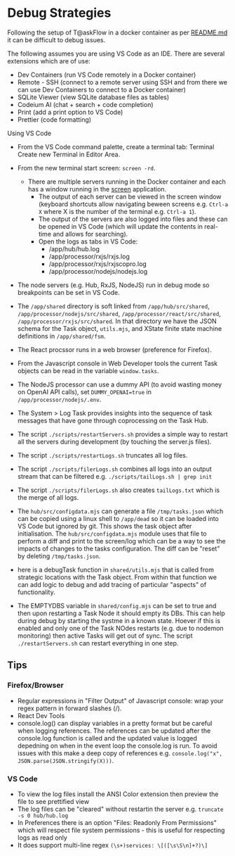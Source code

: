 # Debug Strategies

Following the setup of T@askFlow in a docker container as per [README.md](infra/docker/README.md) it can be difficult to debug issues.

The following assumes you are using VS Code as an IDE. There are several extensions which are of use:
* Dev Containers (run VS Code remotely in a Docker container)
* Remote - SSH (connect to a remote server using SSH and from there we can use Dev Containers to connect to a Docker container)
* SQLite Viewer (view SQLite database files as tables)
* Codeium AI (chat + search + code completion)
* Print (add a print option to VS Code)
* Prettier (code formatting)

Using VS Code
* From the VS Code command palette, create a terminal tab: Terminal Create new Terminal in Editor Area. 
* From the new terminal start screen: `screen -rd`.
  * There are multiple servers running in the Docker container and each has a window running in the [screen](https://linuxize.com/post/how-to-use-linux-screen/) application.
    * The output of each server can be viewed in the screen window (keyboard shortcuts allow navigating beween screens e.g. `Ctrl-a X` where X is the number of the terminal e.g. `Ctrl-a 1`).
    * The output of the servers are also logged into files and these can be opened in VS Code (which will update the contents in real-time and allows for searching).
    * Open the logs as tabs in VS Code:
        * /app/hub/hub.log
        * /app/processor/rxjs/rxjs.log
        * /app/processor/rxjs/rxjscopro.log
        * /app/processor/nodejs/nodejs.log
* The node servers (e.g. Hub, RxJS, NodeJS) run in debug mode so breakpoints can be set in VS Code.

* The `/app/shared` directory is soft linked from `/app/hub/src/shared`, `/app/processor/nodejs/src/shared`, `/app/processor/react/src/shared`, `/app/processor/rxjs/src/shared`. In that directory we have the JSON schema for the Task object, `utils.mjs`, and XState finite state machine definitions in `/app/shared/fsm`.
* The React procssor runs in a web browser (preference for Firefox).
* From the Javascript console in Web Developer tools the current Task objects can be read in the variable `window.tasks`.
* The NodeJS processor can use a dummy API (to avoid wasting money on OpenAI API calls), set `DUMMY_OPENAI=true` in `/app/processor/nodejs/.env`.
* The System > Log Task provides insights into the sequence of task messages that have gone through coprocessing on the Task Hub.
* The script `./scripts/restartServers.sh` provides a simple way to restart all the servers during development (by touching the server.js files).
* The script `./scripts/restartLogs.sh` truncates all log files.
* The script `./scripts/filerLogs.sh` combines all logs into an output stream that can be filtered e.g. `./scripts/tailLogs.sh | grep init`
* The script `./scripts/filerLogs.sh` also creates `tailLogs.txt` which is the merge of all logs.
* The `hub/src/configdata.mjs` can generate a file `/tmp/tasks.json` which can be copied using a linux shell to `/app/dead` so it can be loaded into VS Code but ignored by git. This shows the task object after initialisation. The `hub/src/configdata.mjs` module uses that file to perform a diff and print to the screen/log which can be a way to see the impacts of changes to the tasks configuration. The diff can be "reset" by deleting `/tmp/tasks.json`.
* here is a debugTask function in `shared/utils.mjs` that is called from strategic locations with the Task object. From within that function we can add logic to debug and add tracing of particular "aspects" of functionality.
* The EMPTYDBS variable in `shared/config.mjs` can be set to true and then upon restarting a Task Node it should empty its DBs. This can help during debug by starting the systme in a known state. Hoever if this is enabled and only one of the Task NOdes restarts (e.g. due to nodemon monitoring) then active Tasks will get out of sync. The script `./restartServers.sh` can restart everything in one step.

## Tips

### Firefox/Browser

* Regular expressions in "Filter Output" of Javascript console: wrap your regex pattern in forward slashes (/).
* React Dev Tools
* console.log() can display variables in a pretty format but be careful when logging references. The references can be updated after the console.log function is called and the updated value is logged depedning on when in the event loop the console.log is run. To avoid issues with this make a deep copy of references e.g. `console.log("x", JSON.parse(JSON.stringify(X)))`.

### VS Code

* To view the log files install the ANSI Color extension then preview the file to see prettified view
* The log files can be "cleared" without restartin the server e.g. `truncate -s 0 hub/hub.log`
* In Preferences there is an option "Files: Readonly From Permissions" which will respect file system permissions - this is useful for respecting logs as read only
* It does support multi-line regex `(\s+)services: \[([\s\S\n]+?)\]`
